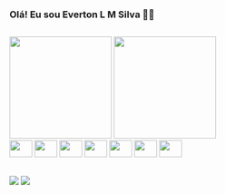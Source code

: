 ### Olá! Eu sou Everton L M Silva 👋😁
##
<div>
  <img height="180em" src="https://github-readme-stats.vercel.app/api?username=EvertonLMSilva&show_icons=true&theme=prussian&include_all_commits=true&count_private=true" />
  <img height="180em" src="https://github-readme-stats.vercel.app/api/top-langs/?username=EvertonLMSilva&hide=c%23&layout=compact&theme=prussian" />
 </div>

<div>
  <img height="30" width="40" src="https://cdn.jsdelivr.net/gh/devicons/devicon/icons/javascript/javascript-plain.svg" />
  <img height="30" width="40" src="https://cdn.jsdelivr.net/gh/devicons/devicon/icons/typescript/typescript-original.svg" />
  <img height="30" width="40" src="https://cdn.jsdelivr.net/gh/devicons/devicon/icons/html5/html5-original.svg" />
  <img height="30" width="40" src="https://cdn.jsdelivr.net/gh/devicons/devicon/icons/css3/css3-original.svg" />
  <img height="30" width="40" src="https://cdn.jsdelivr.net/gh/devicons/devicon/icons/react/react-original.svg" />
  <img height="30" width="40" src="https://cdn.jsdelivr.net/gh/devicons/devicon/icons/vuejs/vuejs-original.svg" />
  <img height="30" width="40" src="https://cdn.jsdelivr.net/gh/devicons/devicon/icons/nodejs/nodejs-original.svg" />      
</div>

##

<div>
  <a href="https://www.linkedin.com/in/everton-moraes-4689a3119"><img src="https://img.shields.io/badge/LinkedIn-0077B5?style=for-the-badge&logo=linkedin&logoColor=white" /></a>
  <a href="mailto:everton.l.m.silva@gmail.com"><img src="https://img.shields.io/badge/Gmail-D14836?style=for-the-badge&logo=gmail&logoColor=white" /></a>
</div>
